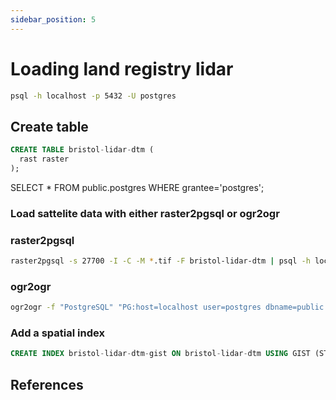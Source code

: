 ```yaml
---
sidebar_position: 5
---
```


# Loading land registry lidar 

``` bash
psql -h localhost -p 5432 -U postgres 
```

## Create table
``` sql
CREATE TABLE bristol-lidar-dtm (
  rast raster
);
```

SELECT * FROM public.postgres WHERE grantee='postgres';

### Load sattelite data with either raster2pgsql or ogr2ogr

### raster2pgsql
``` bash
raster2pgsql -s 27700 -I -C -M *.tif -F bristol-lidar-dtm | psql -h localhost -d public -U postgres -P postgres
```

### ogr2ogr
``` bash
ogr2ogr -f "PostgreSQL" "PG:host=localhost user=postgres dbname=public password=postgres" *.tif -nln bristol-lidar-dtm --password=postgres
```

### Add a spatial index

``` sql
CREATE INDEX bristol-lidar-dtm-gist ON bristol-lidar-dtm USING GIST (ST_ConvexHull(rast));
```

## References
